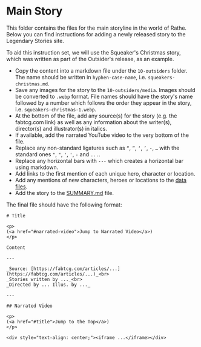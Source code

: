 # Main Story

This folder contains the files for the main storyline in the world of Rathe. Below you can find instructions for adding a newly released story to the Legendary Stories site.

To aid this instruction set, we will use the Squeaker's Christmas story, which was written as part of the Outsider's release, as an example.

* Copy the content into a markdown file under the `10-outsiders` folder. The name should be written in `hyphen-case-name`, i.e. `squeakers-christmas.md`.
* Save any images for the story to the `10-outsiders/media`. Images should be converted to `.webp` format. File names should have the story's name followed by a number which follows the order they appear in the story, i.e. `squeakers-christmas-1.webp`.
* At the bottom of the file, add any source(s) for the story (e.g. the fabtcg.com link) as well as any information about the writer(s), director(s) and illustrator(s) in italics.
* If available, add the narrated YouTube video to the very bottom of the file.
* Replace any non-standard ligatures such as `“`, `”`, `‘`, `’`, `-`, `…` with the standard ones `"`, `"`, `'`, `'`, `-` and `...`.
* Replace any horizontal bars with `---` which creates a horizontal bar using markdown.
* Add links to the first mention of each unique hero, character or location.
* Add any mentions of new characters, heroes or locations to the [data files](../data).
* Add the story to the [SUMMARY.md](../SUMMARY.md) file.

The final file should have the following format:

```
# Title

<p>
(<a href="#narrated-video">Jump to Narrated Video</a>)
</p>

Content

---

_Source: [https://fabtcg.com/articles/...](https://fabtcg.com/articles/...)_<br>
_Stories written by ..._<br>
_Directed by ... Illus. by ..._

---

## Narrated Video

<p>
(<a href="#title">Jump to the Top</a>)
</p>

<div style="text-align: center;"><iframe ...</iframe></div>
```
